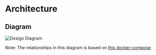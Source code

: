 # Architecture

## Diagram

![Design Diagram](http://www.plantuml.com/plantuml/proxy?cache=no&src=https://raw.githubusercontent.com/kamilkisiela/graphql-hive/main/docs/architecture.puml)

Note: The relationships in this diagram is based on
[this docker-compose](https://github.com/kamilkisiela/graphql-hive/blob/main/docker-compose.community.yml)
